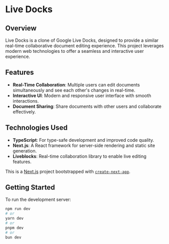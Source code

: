 # Live Docks 

## Overview

Live Docks is a clone of Google Live Docks, designed to provide a similar real-time collaborative document editing experience. This project leverages modern web technologies to offer a seamless and interactive user experience.

## Features

- **Real-Time Collaboration**: Multiple users can edit documents simultaneously and see each other's changes in real-time.
- **Interactive UI**: Modern and responsive user interface with smooth interactions.
- **Document Sharing**: Share documents with other users and collaborate effectively.

## Technologies Used

- **TypeScript**: For type-safe development and improved code quality.
- **Next.js**: A React framework for server-side rendering and static site generation.
- **Liveblocks**: Real-time collaboration library to enable live editing features.

This is a [Next.js](https://nextjs.org/) project bootstrapped with [`create-next-app`](https://github.com/vercel/next.js/tree/canary/packages/create-next-app).

## Getting Started

To run the development server:

```bash
npm run dev
# or
yarn dev
# or
pnpm dev
# or
bun dev
